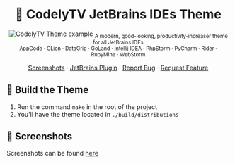 <h1 align="center">
  🎨 CodelyTV JetBrains IDEs Theme
</h1>
<p align="center">
    <img src="https://user-images.githubusercontent.com/1331435/91795346-b732fc00-ec1d-11ea-852e-e800c4beb1ff.gif" alt="CodelyTV Theme example">
    <sub>A modern, good-looking, productivity-increaser theme for all JetBrains IDEs<br>AppCode · CLion · DataGrip · GoLand · Intellij IDEA · PhpStorm · PyCharm · Rider · RubyMine · WebStorm</sub>
</p>
<p align="center">
  <a href="docs/screenshots.md">Screenshots</a>
  ·
  <a href="https://plugins.jetbrains.com/plugin/12891-codelytv-theme">JetBrains Plugin</a>
  ·
  <a href="https://github.com/CodelyTV/jetbrains-theme/issues">Report Bug</a>
  ·
  <a href="https://github.com/CodelyTV/jetbrains-theme/issues">Request Feature</a>
</p>

## 🚀 Build the Theme

1. Run the command `make` in the root of the project
2. You'll have the theme located in `./build/distributions`

## 🌅 Screenshots

Screenshots can be found [here](docs/screenshots.md)
